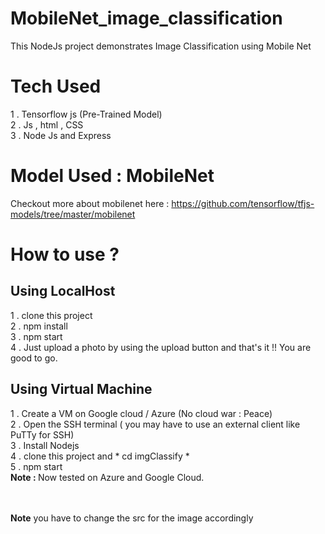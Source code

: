 # MobileNet_image_classification
<p>This NodeJs project demonstrates Image Classification using Mobile Net</p>

# Tech Used

1 . Tensorflow js (Pre-Trained Model) <br>
2 . Js , html , CSS <br>
3 . Node Js and Express <br>

# Model Used : MobileNet

Checkout more about mobilenet here :  https://github.com/tensorflow/tfjs-models/tree/master/mobilenet

# How to use ?

## Using LocalHost <br>

1 . clone this project <br>
2 . npm install<br>
3 . npm start<br>
4 . Just upload a photo by using the upload button and that's it !! You are good to go.<br>

## Using Virtual Machine <br>

1 . Create a VM on Google cloud / Azure  (No cloud war : Peace) <br> 
2 . Open the SSH terminal ( you may have to use an external client like PuTTy for SSH)<br>
3 . Install Nodejs <br>
4 . clone this project  and * cd imgClassify * <br>
5 . npm start <br>
<b>Note : </b> Now tested on Azure and Google Cloud.

<br><br>
<b>Note</b> you have to change the src for the image accordingly 
